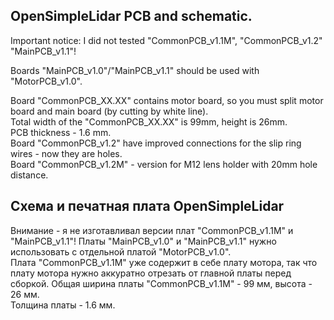 ## OpenSimpleLidar PCB and schematic.  
Important notice: I did not tested "CommonPCB_v1.1M", "CommonPCB_v1.2"  "MainPCB_v1.1"!  

Boards "MainPCB_v1.0"/"MainPCB_v1.1" should be used with "MotorPCB_v1.0".  

Board "CommonPCB_XX.XX" contains motor board, so you must split motor board and main board (by cutting by white line).  
Total width of the "CommonPCB_XX.XX" is 99mm, height is 26mm.  
PCB thickness - 1.6 mm.  
Board "CommonPCB_v1.2" have improved connections for the slip ring wires - now they are holes.  
Board "CommonPCB_v1.2M" - version for M12 lens holder with 20mm hole distance.  

## Схема и печатная плата OpenSimpleLidar
Внимание - я не изготавливал версии плат "CommonPCB_v1.1M" и "MainPCB_v1.1"!
Платы "MainPCB_v1.0" и "MainPCB_v1.1" нужно использовать с отдельной платой "MotorPCB_v1.0".  
Плата "CommonPCB_v1.1M" уже содержит в себе плату мотора, 
так что плату мотора нужно аккуратно отрезать от главной платы перед сборкой.
Общая ширина платы "CommonPCB_v1.1M" - 99 мм, высота - 26 мм.  
Толщина платы - 1.6 мм.